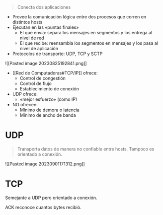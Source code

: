 > Conecta dos aplicaciones

- Provee la comunicación lógica entre dos procesos que corren en distintos hosts
- Ejecutan en las «puntas finales»
	- El que envía: separa los mensajes en segmentos y los entrega al nivel de red
	- El que recibe: reensambla los segmentos en mensajes y los pasa al nivel de aplicación
- Protocolos de transporte: UDP, TCP y SCTP

![[Pasted image 20230825192841.png]]


- [[Red de Computadoras#TCP/IP]] ofrece:
	- Control de congestión
	- Control de flujo
	- Establecimiento de conexión
- UDP ofrece:
	- «mejor esfuerzo» (como IP)
- NO ofrecen:
	- Mínimo de demora o latencia
	- Mínimo de ancho de banda



# UDP

> Transporta datos de manera no confiable entre hosts. Tampoco es orientado a conexión.

![[Pasted image 20230901171312.png]]


# TCP

Semejante a UDP pero orientado a conexión.

ACK reconoce cuantos bytes recibió.
